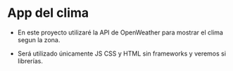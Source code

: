 # App del clima

- En este proyecto utilizaré la API de OpenWeather para mostrar el clima segun la zona.

- Será utilizado únicamente JS CSS y HTML sin frameworks y veremos si librerías. 
